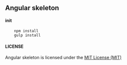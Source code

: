 Angular skeleton
----------------


#### init
    
```bash
    npm install
    gulp install    
```
    
#### LICENSE

Angular skeleton is licensed under the [MIT License (MIT)](https://github.com/e154/angular-skeleton/blob/master/LICENSE)
